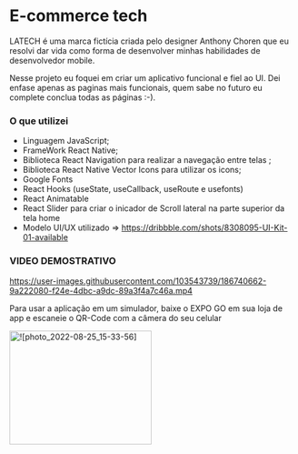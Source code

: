 # E-commerce tech

LATECH é uma marca fictícia criada pelo designer Anthony Choren que eu resolvi dar vida como 
forma de desenvolver minhas habilidades de desenvolvedor mobile.  

Nesse projeto eu foquei em criar um aplicativo funcional e fiel ao UI. Dei enfase apenas as paginas 
mais funcionais, quem sabe no futuro eu complete conclua todas as páginas :-).

### O que utilizei

* Linguagem JavaScript;
* FrameWork React Native;
* Biblioteca React Navigation para realizar a navegação entre telas ;
* Biblioteca React Native Vector Icons para utilizar os icons;
* Google Fonts
* React Hooks (useState, useCallback, useRoute e usefonts)
* React Animatable
* React Slider para criar o inicador de Scroll lateral na parte superior da tela home
* Modelo UI/UX utilizado => https://dribbble.com/shots/8308095-UI-Kit-01-available

### **VIDEO DEMOSTRATIVO**



https://user-images.githubusercontent.com/103543739/186740662-9a222080-f24e-4dbc-a9dc-89a3f4a7c46a.mp4


Para usar a aplicação em um simulador, baixe o EXPO GO em sua loja de app e escaneie o QR-Code com a câmera do seu celular 


<img src="https://user-images.githubusercontent.com/103543739/186742461-f0a69318-3a8c-4f1f-affd-4dda58c57916.jpg" 
alt="![photo_2022-08-25_15-33-56]" 
title="QR-CODE para o EXPO GO"
style="width: 250px; height: 200px">



